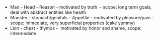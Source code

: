 - Man - Head - Reason - motivated by truth  - scope: long term goals, deal with abstract entities like health
- Monster - stomach/genitals - Appetite - motivated by pleasure/pain - scope: immediate, very superficial properties (cake yummy)
- Lion - chest - thymos -  motivated by honor and shame, scope: intermediate
